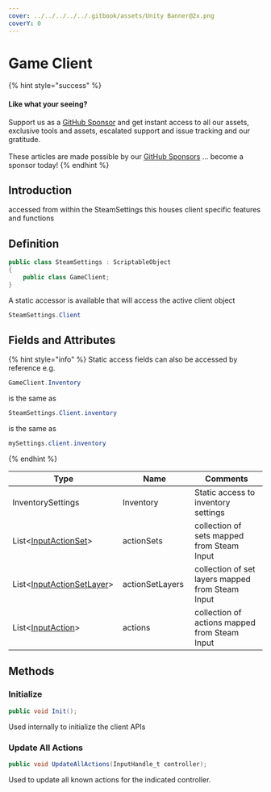 ```yaml
---
cover: ../../../../../.gitbook/assets/Unity Banner@2x.png
coverY: 0
---
```


# Game Client

{% hint style="success" %}
#### Like what your seeing?

Support us as a [GitHub Sponsor](../../../../../become-a-sponsor/) and get instant access to all our assets, exclusive tools and assets, escalated support and issue tracking and our gratitude.\
\
These articles are made possible by our [GitHub Sponsors](../../../../../become-a-sponsor/) ... become a sponsor today!
{% endhint %}

## Introduction

accessed from within the SteamSettings this houses client specific features and functions

## Definition

```csharp
public class SteamSettings : ScriptableObject
{
    public class GameClient;
}
```

A static accessor is available that will access the active client object

```csharp
SteamSettings.Client
```

## Fields and Attributes

{% hint style="info" %}
Static access fields can also be accessed by reference e.g.

```csharp
GameClient.Inventory
```

is the same as

```csharp
SteamSettings.Client.inventory
```

is the same as

```csharp
mySettings.client.inventory
```
{% endhint %}

<table><thead><tr><th width="210.30334048495172">Type</th><th width="150">Name</th><th width="304.9982296920071">Comments</th></tr></thead><tbody><tr><td>InventorySettings</td><td>Inventory</td><td>Static access to inventory settings</td></tr><tr><td>List&#x3C;<a href="../../input-action-set.md">InputActionSet</a>></td><td>actionSets</td><td>collection of sets mapped from Steam Input</td></tr><tr><td>List&#x3C;<a href="../../input-action-set-layer.md">InputActionSetLayer</a>></td><td>actionSetLayers</td><td>collection of set layers mapped from Steam Input</td></tr><tr><td>List&#x3C;<a href="../../input-action.md">InputAction</a>></td><td>actions</td><td>collection of actions mapped from Steam Input</td></tr></tbody></table>

## Methods

### Initialize

```csharp
public void Init();
```

Used internally to initialize the client APIs

### Update All Actions

```csharp
public void UpdateAllActions(InputHandle_t controller);
```

Used to update all known actions for the indicated controller.
